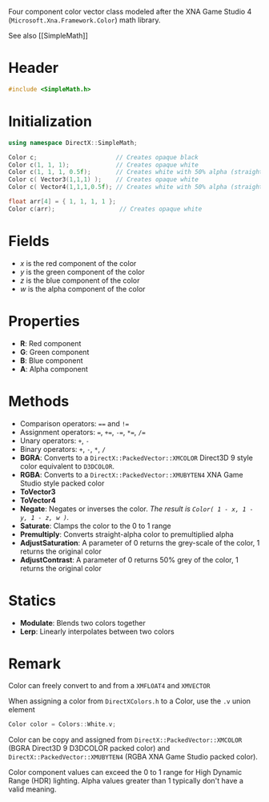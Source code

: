 Four component color vector class modeled after the XNA Game Studio 4 (``Microsoft.Xna.Framework.Color``) math library.

See also [[SimpleMath]]

# Header
```cpp
#include <SimpleMath.h>
```

# Initialization

```cpp
using namespace DirectX::SimpleMath;

Color c;                      // Creates opaque black
Color c(1, 1, 1);             // Creates opaque white
Color c(1, 1, 1, 0.5f);       // Creates white with 50% alpha (straight-alpha)
Color c( Vector3(1,1,1) );    // Creates opaque white
Color c( Vector4(1,1,1,0.5f); // Creates white with 50% alpha (straight-alpha)

float arr[4] = { 1, 1, 1, 1 };
Color c(arr);                  // Creates opaque white
```

# Fields
* *x* is the red component of the color
* *y* is the green component of the color
* *z* is the blue component of the color
* *w* is the alpha component of the color

# Properties
* **R**: Red component
* **G**: Green component
* **B**: Blue component
* **A**: Alpha component

# Methods
* Comparison operators: ``==`` and ``!=``
* Assignment operators: ``=``, ``+=``, ``-=``, ``*=``, ``/=``
* Unary operators: ``+``, ``-``
* Binary operators: ``+``, ``-``, ``*``, ``/``
* **BGRA**: Converts to a ``DirectX::PackedVector::XMCOLOR`` Direct3D 9 style color equivalent to ``D3DCOLOR``.
* **RGBA**: Converts to a ``DirectX::PackedVector::XMUBYTEN4`` XNA Game Studio style packed color
* **ToVector3**
* **ToVector4**
* **Negate**: Negates or inverses the color. _The result is ``Color( 1 - x, 1 - y, 1 - z, w )``._
* **Saturate**: Clamps the color to the 0 to 1 range
* **Premultiply**: Converts straight-alpha color to premultiplied alpha
* **AdjustSaturation**: A parameter of 0 returns the grey-scale of the color, 1 returns the original color
* **AdjustContrast**: A parameter of 0 returns 50% grey of the color, 1 returns the original color

# Statics
* **Modulate**: Blends two colors together
* **Lerp**: Linearly interpolates between two colors

# Remark
Color can freely convert to and from a ``XMFLOAT4`` and ``XMVECTOR``

When assigning a color from ``DirectXColors.h`` to a Color, use the ``.v`` union element

```cpp
Color color = Colors::White.v;
```

Color can be copy and assigned from ``DirectX::PackedVector::XMCOLOR`` (BGRA Direct3D 9 D3DCOLOR packed color) and ``DirectX::PackedVector::XMUBYTEN4`` (RGBA XNA Game Studio packed color).

Color component values can exceed the 0 to 1 range for High Dynamic Range (HDR) lighting. Alpha values greater than 1 typically don't have a valid meaning.
